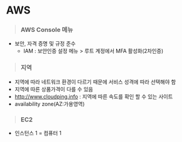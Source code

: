 # AWS
> ### AWS Console 메뉴
  - 보안, 자격 증명 및 규정 준수
    + IAM : 보안인증 설정 메뉴 > 루트 계정에서 MFA 활성화(2차인증)

> ### 지역
  - 지역에 따라 네트워크 환경이 다르기 때문에 서비스 성격에 따라 선택해야 함
  - 지역에 따른 상품가격이 다를 수 있음
  - http://www.cloudping.info : 지역에 따른 속도를 확인 할 수 있는 사이트
  - availability zone(AZ:가용영역)
  
> ### EC2
  - 인스턴스 1 = 컴퓨터 1

  


  
  
  
